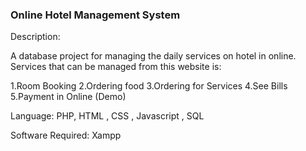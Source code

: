 ### Online Hotel Management System ###

Description: 

A database project for managing the daily services on hotel in online.
Services that can be managed from this website is:

1.Room Booking
2.Ordering food
3.Ordering for Services
4.See Bills
5.Payment in Online (Demo)

Language: PHP, HTML , CSS , Javascript , SQL 

Software Required: Xampp

